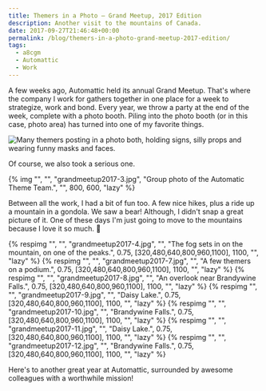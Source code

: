 ```yaml
---
title: Themers in a Photo – Grand Meetup, 2017 Edition
description: Another visit to the mountains of Canada.
date: 2017-09-27T21:46:48+00:00
permalink: /blog/themers-in-a-photo-grand-meetup-2017-edition/
tags:
  - a8cgm
  - Automattic
  - Work
---
```


A few weeks ago, Automattic held its annual Grand Meetup. That's where the company I work for gathers together in one place for a week to strategize, work and bond. Every year, we throw a party at the end of the week, complete with a photo booth. Piling into the photo booth (or in this case, photo area) has turned into one of my favorite things.

![Many themers posting in a photo both, holding signs, silly props and wearing funny masks and faces.](/assets/img/uploads/grandmeetup2017-2.gif)

Of course, we also took a serious one.

{% img "", "", "grandmeetup2017-3.jpg", "Group photo of the Automatic Theme Team.", "", 800, 600, "lazy" %}

Between all the work, I had a bit of fun too. A few nice hikes, plus a ride up a mountain in a gondola. We saw a bear! Although, I didn't snap a great picture of it. One of these days I'm just going to move to the mountains because I love it so much. 🙂

{% respimg "", "", "grandmeetup2017-4.jpg", "", "The fog sets in on the mountain, on one of the peaks.", 0.75, [320,480,640,800,960,1100], 1100, "", "lazy" %}
{% respimg "", "", "grandmeetup2017-7.jpg", "", "A few themers on a podium.", 0.75, [320,480,640,800,960,1100], 1100, "", "lazy" %}
{% respimg "", "", "grandmeetup2017-8.jpg", "", "An overlook near Brandywine Falls.", 0.75, [320,480,640,800,960,1100], 1100, "", "lazy" %}
{% respimg "", "", "grandmeetup2017-9.jpg", "", "Daisy Lake.", 0.75, [320,480,640,800,960,1100], 1100, "", "lazy" %}
{% respimg "", "", "grandmeetup2017-10.jpg", "", "Brandywine Falls.", 0.75, [320,480,640,800,960,1100], 1100, "", "lazy" %}
{% respimg "", "", "grandmeetup2017-11.jpg", "", "Daisy Lake.", 0.75, [320,480,640,800,960,1100], 1100, "", "lazy" %}
{% respimg "", "", "grandmeetup2017-12.jpg", "", "Brandywine Falls.", 0.75, [320,480,640,800,960,1100], 1100, "", "lazy" %}

Here's to another great year at Automattic, surrounded by awesome colleagues with a worthwhile mission!

